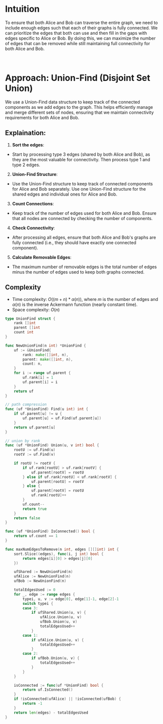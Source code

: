# Intuition

To ensure that both Alice and Bob can traverse the entire graph, we need to include enough edges such that each of their graphs is fully connected. We can prioritize the edges that both can use and then fill in the gaps with edges specific to Alice or Bob. By doing this, we can maximize the number of edges that can be removed while still maintaining full connectivity for both Alice and Bob.

<p>&nbsp;</p>

# Approach: Union-Find (Disjoint Set Union)

We use a Union-Find data structure to keep track of the connected components as we add edges to the graph. This helps efficiently manage and merge different sets of nodes, ensuring that we maintain connectivity requirements for both Alice and Bob.

## Explaination:

1. **Sort the edges**:

- Start by processing type 3 edges (shared by both Alice and Bob), as they are the most valuable for connectivity. Then process type 1 and type 2 edges.

2. **Union-Find Structure**:

- Use the Union-Find structure to keep track of connected components for Alice and Bob separately. Use one Union-Find structure for the shared edges and individual ones for Alice and Bob.

3. **Count Connections**:

- Keep track of the number of edges used for both Alice and Bob. Ensure that all nodes are connected by checking the number of components.

4. **Check Connectivity**:

- After processing all edges, ensure that both Alice and Bob's graphs are fully connected (i.e., they should have exactly one connected component).

5. **Calculate Removable Edges**:

- The maximum number of removable edges is the total number of edges minus the number of edges used to keep both graphs connected.

## Complexity

- Time complexity: $O((m + n) * \alpha (n))$, where $m$ is the number of edges and $α(n)$ is the inverse Ackermann function (nearly constant time).
- Space complexity: $O(n)$

```go
type UnionFind struct {
    rank []int
    parent []int
	count int
}

func NewUnionFind(n int) *UnionFind {
    uf := &UnionFind{
        rank: make([]int, n),
        parent: make([]int, n),
		count: n,
    }
    for i := range uf.parent {
        uf.rank[i] = 1
        uf.parent[i] = i
    }
    return uf
}

// path compression
func (uf *UnionFind) Find(u int) int {
	if uf.parent[u] != u {
		uf.parent[u] = uf.Find(uf.parent[u])
	}
	return uf.parent[u]
}

// union by rank
func (uf *UnionFind) Union(u, v int) bool {
	rootU := uf.Find(u)
	rootV := uf.Find(v)

	if rootU != rootV {
		if uf.rank[rootU] > uf.rank[rootV] {
			uf.parent[rootV] = rootU
		} else if uf.rank[rootU] < uf.rank[rootV] {
			uf.parent[rootU] = rootV
		} else {
			uf.parent[rootV] = rootU
			uf.rank[rootU]++
		}
		uf.count--
		return true
	}
	return false
}

func (uf *UnionFind) IsConnected() bool {
	return uf.count == 1
}

func maxNumEdgesToRemove(n int, edges [][]int) int {
    sort.Slice((edges), func(i, j int) bool {
		return edges[i][0] > edges[j][0]
	})

	ufShared := NewUnionFind(n)
	ufAlice := NewUnionFind(n)
	ufBob := NewUnionFind(n)

	totalEdgesUsed := 0
	for _, edge := range edges {
		typei, u, v := edge[0], edge[1]-1, edge[2]-1
		switch typei {
		case 3:
			if ufShared.Union(u, v) {
				ufAlice.Union(u, v)
				ufBob.Union(u, v)
				totalEdgesUsed++
			}
		case 1:
			if ufAlice.Union(u, v) {
				totalEdgesUsed++
			}
		case 2:
			if ufBob.Union(u, v) {
				totalEdgesUsed++
			}
		}
	}

	isConnected := func(uf *UnionFind) bool {
		return uf.IsConnected()
	}
	if !isConnected(ufAlice) || !isConnected(ufBob) {
		return -1
	}
	return len(edges) - totalEdgesUsed
}
```
